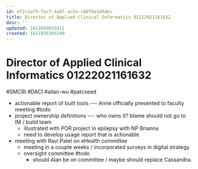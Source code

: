 ```yaml
---
id: ef2c2ef9-fec7-4a6f-ac5e-c88f8a1d9dec
title: Director of Applied Clinical Informatics 01222021161632
desc: ''
updated: 1612049833411
created: 1611935365249
---
```

# Director of Applied Clinical Informatics 01222021161632

\#SMCRI #DACI #allan-wu #patcseed 

- actionable report of built tools  --- Anne officially presented to faculty meeting #todo 
- project ownership definitions --- who owns it?  blame should not go to IM / build team
  - illustrated with POR project in epilepsy with NP Brianna 
  - need to develop usage report that is actionable
- meeting with Ravi Patel on eHealth committee
  - meeting in a couple weeks / incorporated surveys in digital strategy
  - oversight committee #todo 
    - should Alan be on committee / maybe should replace Cassandra.

